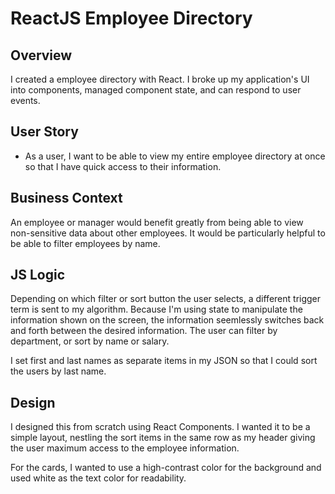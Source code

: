 # ReactJS Employee Directory

## Overview

I created a employee directory with React. I broke up my application's UI into components, managed component state, and can respond to user events.

## User Story

* As a user, I want to be able to view my entire employee directory at once so that I have quick access to their information.

## Business Context

An employee or manager would benefit greatly from being able to view non-sensitive data about other employees. It would be particularly helpful to be able to filter employees by name.

## JS Logic

Depending on which filter or sort button the user selects, a different trigger term is sent to my algorithm. Because I'm using state to manipulate the information shown on the screen, the information seemlessly switches back and forth between the desired information. The user can filter by department, or sort by name or salary.

I set first and last names as separate items in my JSON so that I could sort the users by last name.

## Design

I designed this from scratch using React Components. I wanted it to be a simple layout, nestling the sort items in the same row as my header giving the user maximum access to the employee information.

For the cards, I wanted to use a high-contrast color for the background and used white as the text color for readability.
